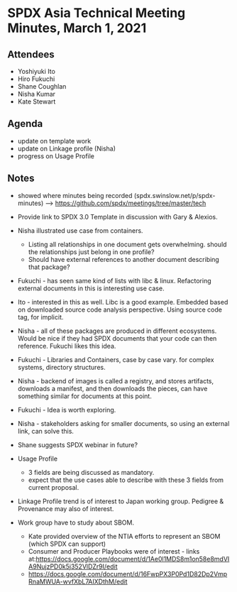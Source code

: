 # SPDX Asia Technical Meeting Minutes,  March 1, 2021

## Attendees
* Yoshiyuki Ito
* Hiro Fukuchi
* Shane Coughlan
* Nisha Kumar
* Kate Stewart

## Agenda
* update on template work
* update on Linkage profile (Nisha)
* progress on Usage Profile 

## Notes
* showed where minutes being recorded (spdx.swinslow.net/p/spdx-minutes) --> https://github.com/spdx/meetings/tree/master/tech
* Provide link to SPDX 3.0 Template in discussion with Gary & Alexios.
* Nisha illustrated use case from containers.
  * Listing all relationships in one document gets overwhelming.   should the relationships just belong in one profile? 
  * Should have external references to another document describing that package?
   
* Fukuchi - has seen same kind of lists with libc & linux.  Refactoring external documents in this is interesting use case. 
* Ito - interested in this as well.    Libc is a good example.   Embedded based on downloaded source code analysis perspective.   Using source code tag, for implicit.    
* Nisha - all of these packages are produced in different ecosystems.   Would be nice if they had SPDX documents that your code can then reference.    Fukuchi likes this idea.  
* Fukuchi - Libraries and Containers, case by case vary. for complex systems,  directory structures.
* Nisha - backend of images is called a registry, and stores artifacts,  downloads a manifest, and then downloads the pieces,  can have something similar for documents at this point.    
* Fukuchi - Idea is worth exploring.   
* Nisha - stakeholders asking for smaller documents, so using an external link, can solve this. 

* Shane suggests SPDX webinar in future?  

* Usage Profile
  * 3 fields are being discussed as mandatory.
  * expect that the use cases able to describe with these 3 fields from current proposal. 
   
* Linkage Profile trend is of interest to Japan working group.   Pedigree & Provenance may also of interest.
* Work group have to study about SBOM.
  * Kate provided overview of the NTIA efforts to represent an SBOM (which SPDX can support)
  * Consumer and Producer Playbooks were of interest - links at:https://docs.google.com/document/d/1Ae0l1MDS8m1on58e8mdVIA9NujzPD0k5j352VlDZr9I/edit
  * https://docs.google.com/document/d/16FwpPX3P0Pd1D82Dp2VmpRnaMWUA-wvfXbL7AIXDthM/edit
